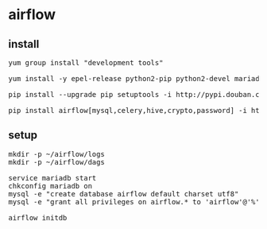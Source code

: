 # airflow #

## install ##

<pre>
yum group install "development tools"

yum install -y epel-release python2-pip python2-devel mariadb-devel mariadb-server mariadb

pip install --upgrade pip setuptools -i http://pypi.douban.com/simple/ --trusted-host pypi.douban.com

pip install airflow[mysql,celery,hive,crypto,password] -i http://pypi.douban.com/simple/ --trusted-host pypi.douban.com
</pre>

## setup ##

<pre>
mkdir -p ~/airflow/logs
mkdir -p ~/airflow/dags

service mariadb start
chkconfig mariadb on
mysql -e "create database airflow default charset utf8"
mysql -e "grant all privileges on airflow.* to 'airflow'@'%' identified by 'airflow'"

airflow initdb
</pre>
